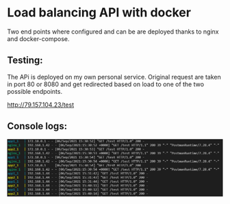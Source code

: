 # Load balancing API with docker

Two end points where configured and can be are deployed thanks to nginx and docker-compose.

## Testing:
The APi is deployed on my own personal service. Original request are taken in port 80 or 8080 and get redirected based on load to one of the two possible endpoints.

http://79.157.104.23/test

## Console logs:

![Back Log](https://github.com/Canis-Ignem/load_balance/blob/main/img/balancing.png)
